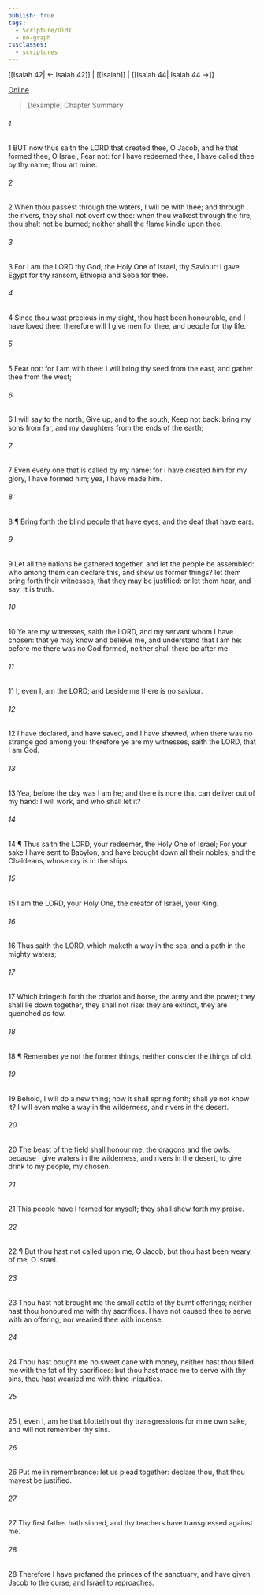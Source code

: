 ```yaml
---
publish: true
tags:
  - Scripture/OldT
  - no-graph
cssclasses:
  - scriptures
---
```

[[Isaiah 42| ← Isaiah 42]] | [[Isaiah]] | [[Isaiah 44| Isaiah 44 →]]

[Online](https://churchofjesuschrist.org/study/scriptures/ot/isa/43?lang=eng)

>[!example] Chapter Summary
>
###### 1
1 BUT now thus saith the LORD that created thee, O Jacob, and he that formed thee, O Israel, Fear not: for I have redeemed thee, I have called thee by thy name; thou art mine.
###### 2
2 When thou passest through the waters, I will be with thee; and through the rivers, they shall not overflow thee: when thou walkest through the fire, thou shalt not be burned; neither shall the flame kindle upon thee.
###### 3
3 For I am the LORD thy God, the Holy One of Israel, thy Saviour: I gave Egypt for thy ransom, Ethiopia and Seba for thee.
###### 4
4 Since thou wast precious in my sight, thou hast been honourable, and I have loved thee: therefore will I give men for thee, and people for thy life.
###### 5
5 Fear not: for I am with thee: I will bring thy seed from the east, and gather thee from the west;
###### 6
6 I will say to the north, Give up; and to the south, Keep not back: bring my sons from far, and my daughters from the ends of the earth;
###### 7
7 Even every one that is called by my name: for I have created him for my glory, I have formed him; yea, I have made him.
###### 8
8 ¶ Bring forth the blind people that have eyes, and the deaf that have ears.
###### 9
9 Let all the nations be gathered together, and let the people be assembled: who among them can declare this, and shew us former things?  let them bring forth their witnesses, that they may be justified: or let them hear, and say, It is truth.
###### 10
10 Ye are my witnesses, saith the LORD, and my servant whom I have chosen: that ye may know and believe me, and understand that I am he: before me there was no God formed, neither shall there be after me.
###### 11
11 I, even I, am the LORD; and beside me there is no saviour.
###### 12
12 I have declared, and have saved, and I have shewed, when there was no strange god among you: therefore ye are my witnesses, saith the LORD, that I am God.
###### 13
13 Yea, before the day was I am he; and there is none that can deliver out of my hand: I will work, and who shall let it?
###### 14
14 ¶ Thus saith the LORD, your redeemer, the Holy One of Israel; For your sake I have sent to Babylon, and have brought down all their nobles, and the Chaldeans, whose cry is in the ships.
###### 15
15 I am the LORD, your Holy One, the creator of Israel, your King.
###### 16
16 Thus saith the LORD, which maketh a way in the sea, and a path in the mighty waters;
###### 17
17 Which bringeth forth the chariot and horse, the army and the power; they shall lie down together, they shall not rise: they are extinct, they are quenched as tow.
###### 18
18 ¶ Remember ye not the former things, neither consider the things of old.
###### 19
19 Behold, I will do a new thing; now it shall spring forth; shall ye not know it?  I will even make a way in the wilderness, and rivers in the desert.
###### 20
20 The beast of the field shall honour me, the dragons and the owls: because I give waters in the wilderness, and rivers in the desert, to give drink to my people, my chosen.
###### 21
21 This people have I formed for myself; they shall shew forth my praise.
###### 22
22 ¶ But thou hast not called upon me, O Jacob; but thou hast been weary of me, O Israel.
###### 23
23 Thou hast not brought me the small cattle of thy burnt offerings; neither hast thou honoured me with thy sacrifices.  I have not caused thee to serve with an offering, nor wearied thee with incense.
###### 24
24 Thou hast bought me no sweet cane with money, neither hast thou filled me with the fat of thy sacrifices: but thou hast made me to serve with thy sins, thou hast wearied me with thine iniquities.
###### 25
25 I, even I, am he that blotteth out thy transgressions for mine own sake, and will not remember thy sins.
###### 26
26 Put me in remembrance: let us plead together: declare thou, that thou mayest be justified.
###### 27
27 Thy first father hath sinned, and thy teachers have transgressed against me.
###### 28
28 Therefore I have profaned the princes of the sanctuary, and have given Jacob to the curse, and Israel to reproaches.




